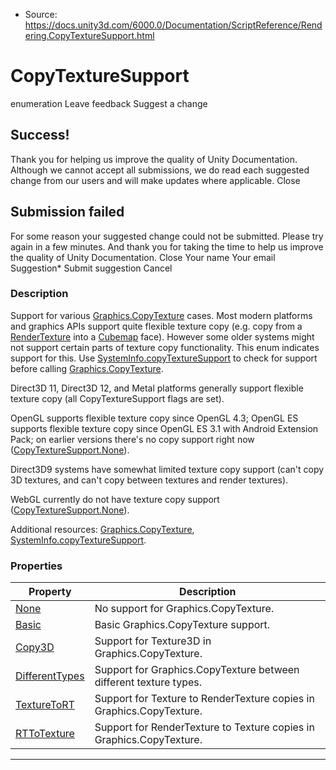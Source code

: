 * Source: https://docs.unity3d.com/6000.0/Documentation/ScriptReference/Rendering.CopyTextureSupport.html

# CopyTextureSupport
enumeration
Leave feedback
Suggest a change
## Success!
Thank you for helping us improve the quality of Unity Documentation. Although we cannot accept all submissions, we do read each suggested change from our users and will make updates where applicable.
Close
## Submission failed
For some reason your suggested change could not be submitted. Please <a>try again</a> in a few minutes. And thank you for taking the time to help us improve the quality of Unity Documentation.
Close
Your name Your email Suggestion* Submit suggestion
Cancel
### Description
Support for various [Graphics.CopyTexture](https://docs.unity3d.com/6000.0/Documentation/ScriptReference/Graphics.CopyTexture.html) cases.
Most modern platforms and graphics APIs support quite flexible texture copy (e.g. copy from a [RenderTexture](https://docs.unity3d.com/6000.0/Documentation/ScriptReference/RenderTexture.html) into a [Cubemap](https://docs.unity3d.com/6000.0/Documentation/ScriptReference/Cubemap.html) face). However some older systems might not support certain parts of texture copy functionality. This enum indicates support for this. Use [SystemInfo.copyTextureSupport](https://docs.unity3d.com/6000.0/Documentation/ScriptReference/SystemInfo-copyTextureSupport.html) to check for support before calling [Graphics.CopyTexture](https://docs.unity3d.com/6000.0/Documentation/ScriptReference/Graphics.CopyTexture.html).  
  
Direct3D 11, Direct3D 12, and Metal platforms generally support flexible texture copy (all CopyTextureSupport flags are set).  
  
OpenGL supports flexible texture copy since OpenGL 4.3; OpenGL ES supports flexible texture copy since OpenGL ES 3.1 with Android Extension Pack; on earlier versions there's no copy support right now ([CopyTextureSupport.None](https://docs.unity3d.com/6000.0/Documentation/ScriptReference/Rendering.CopyTextureSupport.None.html)).  
  
Direct3D9 systems have somewhat limited texture copy support (can't copy 3D textures, and can't copy between textures and render textures).  
  
WebGL currently do not have texture copy support ([CopyTextureSupport.None](https://docs.unity3d.com/6000.0/Documentation/ScriptReference/Rendering.CopyTextureSupport.None.html)).  
  
Additional resources: [Graphics.CopyTexture](https://docs.unity3d.com/6000.0/Documentation/ScriptReference/Graphics.CopyTexture.html), [SystemInfo.copyTextureSupport](https://docs.unity3d.com/6000.0/Documentation/ScriptReference/SystemInfo-copyTextureSupport.html).
### Properties
Property | Description  
---|---  
[None](https://docs.unity3d.com/6000.0/Documentation/ScriptReference/Rendering.CopyTextureSupport.None.html) | No support for Graphics.CopyTexture.  
[Basic](https://docs.unity3d.com/6000.0/Documentation/ScriptReference/Rendering.CopyTextureSupport.Basic.html) | Basic Graphics.CopyTexture support.  
[Copy3D](https://docs.unity3d.com/6000.0/Documentation/ScriptReference/Rendering.CopyTextureSupport.Copy3D.html) | Support for Texture3D in Graphics.CopyTexture.  
[DifferentTypes](https://docs.unity3d.com/6000.0/Documentation/ScriptReference/Rendering.CopyTextureSupport.DifferentTypes.html) | Support for Graphics.CopyTexture between different texture types.  
[TextureToRT](https://docs.unity3d.com/6000.0/Documentation/ScriptReference/Rendering.CopyTextureSupport.TextureToRT.html) | Support for Texture to RenderTexture copies in Graphics.CopyTexture.  
[RTToTexture](https://docs.unity3d.com/6000.0/Documentation/ScriptReference/Rendering.CopyTextureSupport.RTToTexture.html) | Support for RenderTexture to Texture copies in Graphics.CopyTexture.  
* * *
